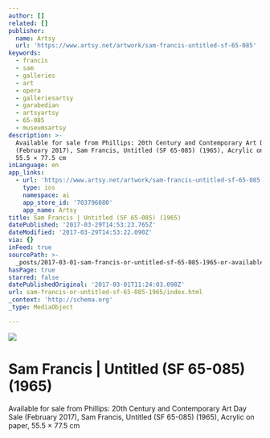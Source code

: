 ```yaml
---
author: []
related: []
publisher:
  name: Artsy
  url: 'https://www.artsy.net/artwork/sam-francis-untitled-sf-65-085'
keywords:
  - francis
  - sam
  - galleries
  - art
  - opera
  - galleriesartsy
  - garabedian
  - artsyartsy
  - 65-085
  - museumsartsy
description: >-
  Available for sale from Phillips: 20th Century and Contemporary Art Day Sale
  (February 2017), Sam Francis, Untitled (SF 65-085) (1965), Acrylic on paper,
  55.5 × 77.5 cm
inLanguage: en
app_links:
  - url: 'https://www.artsy.net/artwork/sam-francis-untitled-sf-65-085'
    type: ios
    namespace: ai
    app_store_id: '703796080'
    app_name: Artsy
title: Sam Francis | Untitled (SF 65-085) (1965)
datePublished: '2017-03-29T14:53:23.765Z'
dateModified: '2017-03-29T14:53:22.090Z'
via: {}
inFeed: true
sourcePath: >-
  _posts/2017-03-01-sam-francis-or-untitled-sf-65-085-1965-or-available-for-sa.md
hasPage: true
starred: false
datePublishedOriginal: '2017-03-01T11:24:03.098Z'
url: sam-francis-or-untitled-sf-65-085-1965/index.html
_context: 'http://schema.org'
_type: MediaObject

---
```

![](https://the-grid-user-content.s3-us-west-2.amazonaws.com/231805d7-061b-475a-ae01-9f84c54b4818.jpg)

# Sam Francis | Untitled (SF 65-085) (1965)

Available for sale from Phillips: 20th Century and Contemporary Art Day Sale (February 2017), Sam Francis, Untitled (SF 65-085) (1965), Acrylic on paper, 55.5 × 77.5 cm